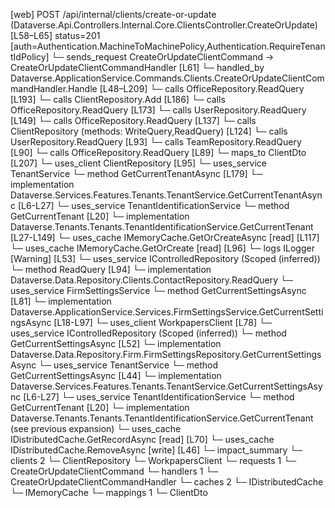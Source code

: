 [web] POST /api/internal/clients/create-or-update  (Dataverse.Api.Controllers.Internal.Core.ClientsController.CreateOrUpdate)  [L58–L65] status=201 [auth=Authentication.MachineToMachinePolicy,Authentication.RequireTenantIdPolicy]
  └─ sends_request CreateOrUpdateClientCommand -> CreateOrUpdateClientCommandHandler [L61]
    └─ handled_by Dataverse.ApplicationService.Commands.Clients.CreateOrUpdateClientCommandHandler.Handle [L48–L209]
      └─ calls OfficeRepository.ReadQuery [L193]
      └─ calls ClientRepository.Add [L186]
      └─ calls OfficeRepository.ReadQuery [L173]
      └─ calls UserRepository.ReadQuery [L149]
      └─ calls OfficeRepository.ReadQuery [L137]
      └─ calls ClientRepository (methods: WriteQuery,ReadQuery) [L124]
      └─ calls UserRepository.ReadQuery [L93]
      └─ calls TeamRepository.ReadQuery [L90]
      └─ calls OfficeRepository.ReadQuery [L89]
      └─ maps_to ClientDto [L207]
      └─ uses_client ClientRepository [L95]
      └─ uses_service TenantService
        └─ method GetCurrentTenantAsync [L179]
          └─ implementation Dataverse.Services.Features.Tenants.TenantService.GetCurrentTenantAsync [L6-L27]
            └─ uses_service TenantIdentificationService
              └─ method GetCurrentTenant [L20]
                └─ implementation Dataverse.Tenants.Tenants.TenantIdentificationService.GetCurrentTenant [L27-L149]
                  └─ uses_cache IMemoryCache.GetOrCreateAsync [read] [L117]
                  └─ uses_cache IMemoryCache.GetOrCreate [read] [L96]
                  └─ logs ILogger<ITenantIdentificationService> [Warning] [L53]
      └─ uses_service IControlledRepository<Contact> (Scoped (inferred))
        └─ method ReadQuery [L94]
          └─ implementation Dataverse.Data.Repository.Clients.ContactRepository.ReadQuery
      └─ uses_service FirmSettingsService
        └─ method GetCurrentSettingsAsync [L81]
          └─ implementation Dataverse.ApplicationService.Services.FirmSettingsService.GetCurrentSettingsAsync [L18-L97]
            └─ uses_client WorkpapersClient [L78]
            └─ uses_service IControlledRepository<FirmSettings> (Scoped (inferred))
              └─ method GetCurrentSettingsAsync [L52]
                └─ implementation Dataverse.Data.Repository.Firm.FirmSettingsRepository.GetCurrentSettingsAsync
            └─ uses_service TenantService
              └─ method GetCurrentSettingsAsync [L44]
                └─ implementation Dataverse.Services.Features.Tenants.TenantService.GetCurrentSettingsAsync [L6-L27]
                  └─ uses_service TenantIdentificationService
                    └─ method GetCurrentTenant [L20]
                      └─ implementation Dataverse.Tenants.Tenants.TenantIdentificationService.GetCurrentTenant (see previous expansion)
            └─ uses_cache IDistributedCache.GetRecordAsync [read] [L70]
            └─ uses_cache IDistributedCache.RemoveAsync [write] [L46]
  └─ impact_summary
    └─ clients 2
      └─ ClientRepository
      └─ WorkpapersClient
    └─ requests 1
      └─ CreateOrUpdateClientCommand
    └─ handlers 1
      └─ CreateOrUpdateClientCommandHandler
    └─ caches 2
      └─ IDistributedCache
      └─ IMemoryCache
    └─ mappings 1
      └─ ClientDto

